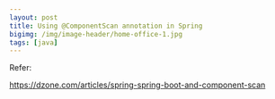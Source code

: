 ```yaml
---
layout: post
title: Using @ComponentScan annotation in Spring
bigimg: /img/image-header/home-office-1.jpg
tags: [java]
---
```





Refer:

https://dzone.com/articles/spring-spring-boot-and-component-scan

